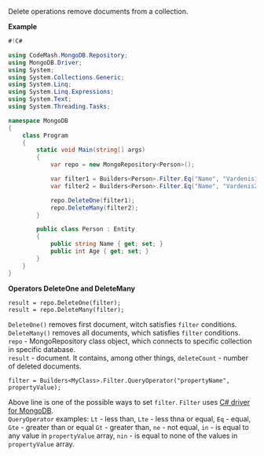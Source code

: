 Delete operations remove documents from a collection. 



**Example**
```csharp
#!C#

using CodeMash.MongoDB.Repository;
using MongoDB.Driver;
using System;
using System.Collections.Generic;
using System.Linq;
using System.Linq.Expressions;
using System.Text;
using System.Threading.Tasks;

namespace MongoDB
{
    class Program
    {
        static void Main(string[] args)
        {
            var repo = new MongoRepository<Person>();

            var filter1 = Builders<Person>.Filter.Eq("Name", "Vardenis1");
            var filter2 = Builders<Person>.Filter.Eq("Name", "Vardenis2");

            repo.DeleteOne(filter1);
            repo.DeleteMany(filter2);
        }

        public class Person : Entity
        {
            public string Name { get; set; }
            public int Age { get; set; }
        }
    }
}
```

**Operators DeleteOne and DeleteMany**
```
result = repo.DeleteOne(filter);
result = repo.DeleteMany(filter);
```
`DeleteOne()` removes first document, witch satisfies `filter` conditions.  
`DeleteMany()` removes all documents, which satisfies `filter` conditions.  
`repo` - MongoRepository class object, which connects to specific collection in specific database.  
`result` - document. It contains, among other things, `deleteCount` - number of deleted documents.  
```
filter = Builders<MyClass>.Filter.QueryOperator("propertyName", propertyValue);
```
Above line is one of the possible ways to set `filter`. `Filter` uses [C# driver for MongoDB](https://docs.mongodb.com/getting-started/csharp/).  
`QueryOperator` examples: `Lt` - less than, `Lte` - less thna or equal, `Eq` - equal, `Gte` - greater than or equal `Gt` - greater than, `ne` - not equal, `in` - is equal to any value in `propertyValue` array, `nin` - is equal to none of the values in `propertyValue` array.
